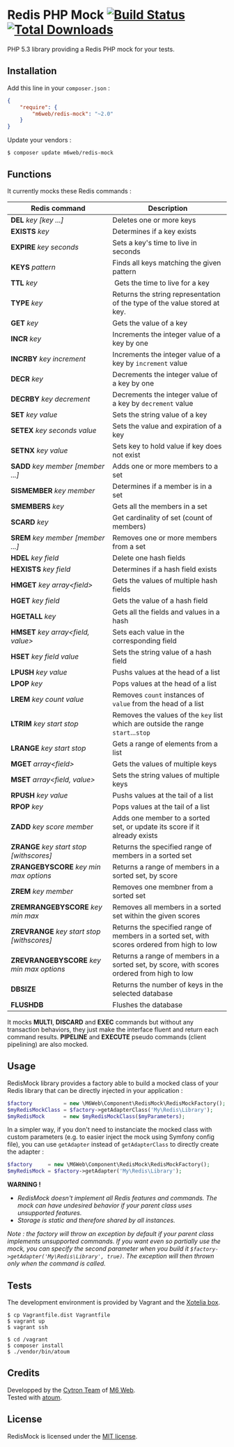 # Redis PHP Mock [![Build Status](https://secure.travis-ci.org/M6Web/RedisMock.svg?branch=master)](http://travis-ci.org/M6Web/RedisMock) [![Total Downloads](https://poser.pugx.org/m6web/redis-mock/downloads.svg)](https://packagist.org/packages/m6web/redis-mock)

PHP 5.3 library providing a Redis PHP mock for your tests.

## Installation

Add this line in your `composer.json` :

```json
{
    "require": {
        "m6web/redis-mock": "~2.0"
    }
}
```

Update your vendors :

```
$ composer update m6web/redis-mock
```

## Functions

It currently mocks these Redis commands :

Redis command                                    | Description
-------------------------------------------------|------------
**DEL** *key* *[key ...]*                        | Deletes one or more keys
**EXISTS** *key*                                 | Determines if a key exists
**EXPIRE** *key* *seconds*                       | Sets a key's time to live in seconds
**KEYS** *pattern*                               | Finds all keys matching the given pattern
**TTL** *key*                                    | Gets the time to live for a key
**TYPE** *key*                                   | Returns the string representation of the type of the value stored at key.
**GET** *key*                                    | Gets the value of a key
**INCR** *key*                                   | Increments the integer value of a key by one
**INCRBY** *key* *increment*                     | Increments the integer value of a key by `increment` value
**DECR** *key*                                   | Decrements the integer value of a key by one
**DECRBY** *key* *decrement*                     | Decrements the integer value of a key by `decrement` value
**SET** *key* *value*                            | Sets the string value of a key
**SETEX** *key* *seconds* *value*                | Sets the value and expiration of a key
**SETNX** *key* *value*                          | Sets key to hold value if key does not exist
**SADD** *key* *member* *[member ...]*           | Adds one or more members to a set
**SISMEMBER** *key* *member*                     | Determines if a member is in a set
**SMEMBERS** *key*                               | Gets all the members in a set
**SCARD** *key*                                  | Get cardinality of set (count of members)
**SREM** *key* *member* *[member ...]*           | Removes one or more members from a set
**HDEL** *key* *field*                           | Delete one hash fields
**HEXISTS** *key* *field*                        | Determines if a hash field exists
**HMGET** *key* *array\<field\>*                 | Gets the values of multiple hash fields
**HGET** *key* *field*                           | Gets the value of a hash field
**HGETALL** *key*                                | Gets all the fields and values in a hash
**HMSET** *key* *array\<field, value\>*          | Sets each value in the corresponding field
**HSET** *key* *field* *value*                   | Sets the string value of a hash field
**LPUSH** *key* *value*                          | Pushs values at the head of a list
**LPOP** *key*                                   | Pops values at the head of a list
**LREM** *key* *count* *value*                   | Removes `count` instances of `value` from the head of a list
**LTRIM** *key* *start* *stop*                   | Removes the values of the `key` list which are outside the range `start`...`stop`
**LRANGE** *key* *start* *stop*                  | Gets a range of elements from a list
**MGET** *array\<field\>*                        | Gets the values of multiple keys
**MSET** *array\<field, value\>*                 | Sets the string values of multiple keys
**RPUSH** *key* *value*                          | Pushs values at the tail of a list
**RPOP** *key*                                   | Pops values at the tail of a list
**ZADD** *key* *score* *member*                  | Adds one member to a sorted set, or update its score if it already exists
**ZRANGE** *key* *start* *stop* *[withscores]*   | Returns the specified range of members in a sorted set
**ZRANGEBYSCORE** *key* *min* *max* *options*    | Returns a range of members in a sorted set, by score
**ZREM** *key* *member*                          | Removes one membner from a sorted set
**ZREMRANGEBYSCORE** *key* *min* *max*           | Removes all members in a sorted set within the given scores
**ZREVRANGE** *key* *start* *stop* *[withscores]*| Returns the specified range of members in a sorted set, with scores ordered from high to low
**ZREVRANGEBYSCORE** *key* *min* *max* *options* | Returns a range of members in a sorted set, by score, with scores ordered from high to low
**DBSIZE**                                       | Returns the number of keys in the selected database
**FLUSHDB**                                      | Flushes the database

It mocks **MULTI**, **DISCARD** and **EXEC** commands but without any transaction behaviors, they just make the interface fluent and return each command results.
**PIPELINE** and **EXECUTE** pseudo commands (client pipelining) are also mocked.  

## Usage

RedisMock library provides a factory able to build a mocked class of your Redis library that can be directly injected in your application :

```php
$factory          = new \M6Web\Component\RedisMock\RedisMockFactory();
$myRedisMockClass = $factory->getAdapterClass('My\Redis\Library');
$myRedisMock      = new $myRedisMockClass($myParameters);
```

In a simpler way, if you don't need to instanciate the mocked class with custom parameters (e.g. to easier inject the mock using Symfony config file), you can use `getAdapter` instead of `getAdapterClass` to directly create the adapter :

```php
$factory     = new \M6Web\Component\RedisMock\RedisMockFactory();
$myRedisMock = $factory->getAdapter('My\Redis\Library');
```

**WARNING !**

  * *RedisMock doesn't implement all Redis features and commands. The mock can have undesired behavior if your parent class uses unsupported features.*
  * *Storage is static and therefore shared by all instances.*

*Note : the factory will throw an exception by default if your parent class implements unsupported commands. If you want even so partially use the mock, you can specify the second parameter when you build it `$factory->getAdapter('My\Redis\Library', true)`. The exception will then thrown only when the command is called.*

## Tests

The development environment is provided by Vagrant and the [Xotelia box](https://github.com/Xotelia/VagrantBox).

```shell
$ cp Vagrantfile.dist Vagrantfile
$ vagrant up
$ vagrant ssh
```

```shell
$ cd /vagrant
$ composer install
$ ./vendor/bin/atoum
```

## Credits

Developped by the [Cytron Team](http://cytron.fr/) of [M6 Web](http://tech.m6web.fr/).  
Tested with [atoum](http://atoum.org).  

## License

RedisMock is licensed under the [MIT license](LICENSE).

